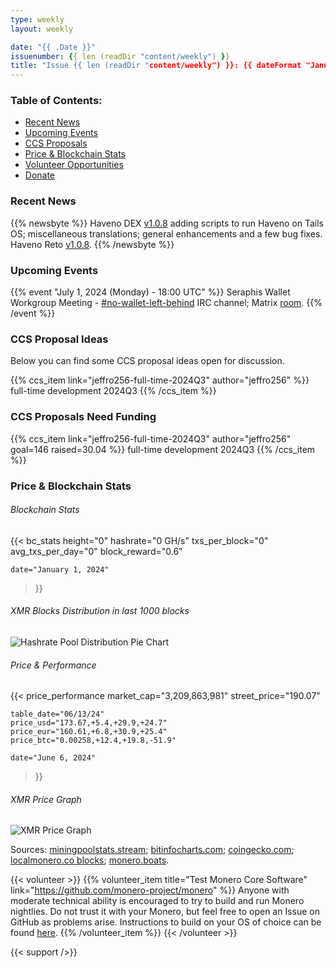 ```yaml
---
type: weekly
layout: weekly

date: "{{ .Date }}"
issuenumber: {{ len (readDir "content/weekly") }}
title: "Issue {{ len (readDir "content/weekly") }}: {{ dateFormat "January 02" .Date }} - {{ dateFormat "02, 2006" ((.Date | time.AsTime).AddDate 0 0 7) }}"
---
```


### Table of Contents:

- [Recent News](#news)
- [Upcoming Events](#events)
- [CCS Proposals](#proposals)
- [Price & Blockchain Stats](#stats)
- [Volunteer Opportunities](#volunteer)
- [Donate](#donate)

### Recent News

{{% newsbyte %}}
Haveno DEX [v1.0.8](https://github.com/haveno-dex/haveno/releases/tag/1.0.8) adding scripts to run Haveno on Tails OS; miscellaneous translations; general enhancements and a few bug fixes. Haveno Reto [v1.0.8](https://github.com/retoaccess1/haveno-reto/releases/tag/v1.0.8).
{{% /newsbyte %}}

### Upcoming Events

{{% event "July 1, 2024 (Monday) - 18:00 UTC" %}}
Seraphis Wallet Workgroup Meeting - [#no-wallet-left-behind](irc://irc.libera.chat/#no-wallet-left-behind) IRC channel; Matrix [room](https://matrix.to/#/#no-wallet-left-behind:monero.social).
{{% /event %}}

### CCS Proposal Ideas

Below you can find some CCS proposal ideas open for discussion.

{{% ccs_item link="jeffro256-full-time-2024Q3" author="jeffro256" %}}
full-time development 2024Q3
{{% /ccs_item %}}

### CCS Proposals Need Funding

{{% ccs_item link="jeffro256-full-time-2024Q3" author="jeffro256" goal=146 raised=30.04 %}}
full-time development 2024Q3
{{% /ccs_item %}}

### Price & Blockchain Stats

###### Blockchain Stats

{{< bc_stats
	height="0"
	hashrate="0 GH/s"
	txs_per_block="0"
	avg_txs_per_day="0"
	block_reward="0.6"

	date="January 1, 2024"
>}}

###### XMR Blocks Distribution in last 1000 blocks

![Hashrate Pool Distribution Pie Chart](./hash.png)

###### Price & Performance

{{< price_performance
	market_cap="3,209,863,981"
	street_price="190.07"

	table_date="06/13/24"
	price_usd="173.67,+5.4,+29.9,+24.7"
	price_eur="160.61,+6.8,+30.9,+25.4"
	price_btc="0.00258,+12.4,+19.8,-51.9"

	date="June 6, 2024"
>}}

###### XMR Price Graph

![XMR Price Graph](./price.png)

Sources: [miningpoolstats.stream](https://miningpoolstats.stream/monero); [bitinfocharts.com](https://bitinfocharts.com/monero/); [coingecko.com](https://www.coingecko.com/en/coins/monero); [localmonero.co blocks](https://localmonero.co/blocks); [monero.boats](https://monero.boats/).

{{< volunteer >}}
{{% volunteer_item title="Test Monero Core Software" link="https://github.com/monero-project/monero" %}}
Anyone with moderate technical ability is encouraged to try to build and run Monero nightlies. Do not trust it with your Monero, but feel free to open an Issue on GitHub as problems arise. Instructions to build on your OS of choice can be found [here](https://github.com/monero-project/monero#compiling-monero-from-source). 
{{% /volunteer_item %}}
{{< /volunteer >}}

{{< support />}}